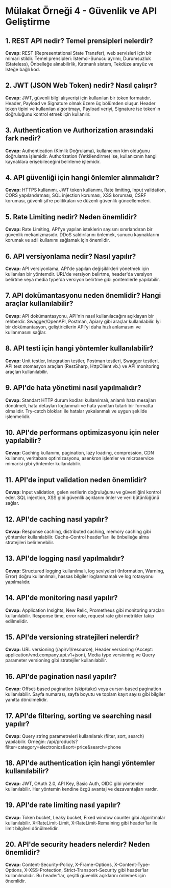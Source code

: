 # Mülakat Örneği 4 - Güvenlik ve API Geliştirme

## 1. REST API nedir? Temel prensipleri nelerdir?
**Cevap:** REST (Representational State Transfer), web servisleri için bir mimari stildir. Temel prensipleri: İstemci-Sunucu ayrımı, Durumsuzluk (Stateless), Önbelleğe alınabilirlik, Katmanlı sistem, Tekdüze arayüz ve İsteğe bağlı kod.

## 2. JWT (JSON Web Token) nedir? Nasıl çalışır?
**Cevap:** JWT, güvenli bilgi alışverişi için kullanılan bir token formatıdır. Header, Payload ve Signature olmak üzere üç bölümden oluşur. Header token tipini ve kullanılan algoritmayı, Payload veriyi, Signature ise token'ın doğruluğunu kontrol etmek için kullanılır.

## 3. Authentication ve Authorization arasındaki fark nedir?
**Cevap:** Authentication (Kimlik Doğrulama), kullanıcının kim olduğunu doğrulama işlemidir. Authorization (Yetkilendirme) ise, kullanıcının hangi kaynaklara erişebileceğini belirleme işlemidir.

## 4. API güvenliği için hangi önlemler alınmalıdır?
**Cevap:** HTTPS kullanımı, JWT token kullanımı, Rate limiting, Input validation, CORS yapılandırması, SQL injection koruması, XSS koruması, CSRF koruması, güvenli şifre politikaları ve düzenli güvenlik güncellemeleri.

## 5. Rate Limiting nedir? Neden önemlidir?
**Cevap:** Rate Limiting, API'ye yapılan isteklerin sayısını sınırlandıran bir güvenlik mekanizmasıdır. DDoS saldırılarını önlemek, sunucu kaynaklarını korumak ve adil kullanımı sağlamak için önemlidir.

## 6. API versiyonlama nedir? Nasıl yapılır?
**Cevap:** API versiyonlama, API'de yapılan değişiklikleri yönetmek için kullanılan bir yöntemdir. URL'de versiyon belirtme, header'da versiyon belirtme veya media type'da versiyon belirtme gibi yöntemlerle yapılabilir.

## 7. API dokümantasyonu neden önemlidir? Hangi araçlar kullanılabilir?
**Cevap:** API dokümantasyonu, API'nin nasıl kullanılacağını açıklayan bir rehberdir. Swagger/OpenAPI, Postman, Apiary gibi araçlar kullanılabilir. İyi bir dokümantasyon, geliştiricilerin API'yi daha hızlı anlamasını ve kullanmasını sağlar.

## 8. API testi için hangi yöntemler kullanılabilir?
**Cevap:** Unit testler, Integration testler, Postman testleri, Swagger testleri, API test otomasyon araçları (RestSharp, HttpClient vb.) ve API monitoring araçları kullanılabilir.

## 9. API'de hata yönetimi nasıl yapılmalıdır?
**Cevap:** Standart HTTP durum kodları kullanılmalı, anlamlı hata mesajları dönülmeli, hata detayları loglanmalı ve hata yanıtları tutarlı bir formatta olmalıdır. Try-catch blokları ile hatalar yakalanmalı ve uygun şekilde işlenmelidir.

## 10. API'de performans optimizasyonu için neler yapılabilir?
**Cevap:** Caching kullanımı, pagination, lazy loading, compression, CDN kullanımı, veritabanı optimizasyonu, asenkron işlemler ve microservice mimarisi gibi yöntemler kullanılabilir.

## 11. API'de input validation neden önemlidir?
**Cevap:** Input validation, gelen verilerin doğruluğunu ve güvenliğini kontrol eder. SQL injection, XSS gibi güvenlik açıklarını önler ve veri bütünlüğünü sağlar.

## 12. API'de caching nasıl yapılır?
**Cevap:** Response caching, distributed caching, memory caching gibi yöntemler kullanılabilir. Cache-Control header'ları ile önbelleğe alma stratejileri belirlenebilir.

## 13. API'de logging nasıl yapılmalıdır?
**Cevap:** Structured logging kullanılmalı, log seviyeleri (Information, Warning, Error) doğru kullanılmalı, hassas bilgiler loglanmamalı ve log rotasyonu yapılmalıdır.

## 14. API'de monitoring nasıl yapılır?
**Cevap:** Application Insights, New Relic, Prometheus gibi monitoring araçları kullanılabilir. Response time, error rate, request rate gibi metrikler takip edilmelidir.

## 15. API'de versioning stratejileri nelerdir?
**Cevap:** URL versioning (/api/v1/resource), Header versioning (Accept: application/vnd.company.api.v1+json), Media type versioning ve Query parameter versioning gibi stratejiler kullanılabilir.

## 16. API'de pagination nasıl yapılır?
**Cevap:** Offset-based pagination (skip/take) veya cursor-based pagination kullanılabilir. Sayfa numarası, sayfa boyutu ve toplam kayıt sayısı gibi bilgiler yanıtta dönülmelidir.

## 17. API'de filtering, sorting ve searching nasıl yapılır?
**Cevap:** Query string parametreleri kullanılarak (filter, sort, search) yapılabilir. Örneğin: /api/products?filter=category=electronics&sort=price&search=phone

## 18. API'de authentication için hangi yöntemler kullanılabilir?
**Cevap:** JWT, OAuth 2.0, API Key, Basic Auth, OIDC gibi yöntemler kullanılabilir. Her yöntemin kendine özgü avantaj ve dezavantajları vardır.

## 19. API'de rate limiting nasıl yapılır?
**Cevap:** Token bucket, Leaky bucket, Fixed window counter gibi algoritmalar kullanılabilir. X-RateLimit-Limit, X-RateLimit-Remaining gibi header'lar ile limit bilgileri dönülmelidir.

## 20. API'de security headers nelerdir? Neden önemlidir?
**Cevap:** Content-Security-Policy, X-Frame-Options, X-Content-Type-Options, X-XSS-Protection, Strict-Transport-Security gibi header'lar kullanılmalıdır. Bu header'lar, çeşitli güvenlik açıklarını önlemek için önemlidir. 
